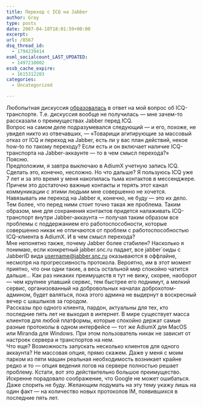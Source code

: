 ```yaml
---
title: Переход с ICQ на Jabber
author: Gray
type: posts
date: 2007-04-10T18:01:59+00:00
excerpt:
url: /8567
dsq_thread_id:
  - 1794239414
esml_socialcount_LAST_UPDATED:
  - 1497210002
essb_cache_expire:
  - 1615312203
categories:
  - Uncategorized

---
```








Любопытная дискуссия <a href="http://www.searchengines.ru/blog/archives/008563.html" target="_blank">образовалась</a> в ответ на мой вопрос об ICQ-транспорте. Т.е. дискуссия вообще не получилась &#8212; мне зачем-то рассказали о преимуществах Jabber перед ICQ.  
Вопрос на самом деле подразумевался следующий &#8212; и его, похоже, не увидел никто из отвечавших, &#8212; &#171;Товарищи агитирующие за массовый отказ от ICQ и переход на Jabber, есть ли у вас план действий, некое how-to по такому переходу? Если есть и он включает наличие ICQ-транспорта на Jabber-аккаунте &#8212; то в чем смысл перехода?&#187;  
Поясню.  
Предположим, я завтра выключаю в AdiumX учетную запись ICQ. Сделать это, конечно, несложно. Но что дальше? Я пользуюсь ICQ уже 7 лет и за это время у меня накопилась тьма контактов в мессенджере. Причем это достаточно важные контакты и терять этот канал коммуникации с этими людьми мне совершенно не хочется. Навязывать им переход на Jabber я, конечно, не буду &#8212; это их дело. Тем более, что перед ними стоит точно такая же проблема. Таким образом, мне для сохранения контактов придется налаживать ICQ-транспорт внутри Jabber-аккаунта &#8212; получая таким образом все проблемы с поддержанием его работоспособности, которые совершенно никак не отличаются от проблем с работоспособностью ICQ-клиента в AdiumX. И в чем смысл перехода?  
Мне непонятно также, почему Jabber более стабилен? Насколько я понимаю, если конкретный jabber.snc.ru падает, все jabber\`оиды с JabberID вида username@jabber.snc.ru оказываются в оффлайне, несмотря на прогрессивность протокола. Вероятно, им в этот момент приятно, что они одни такие, а весь остальной мир спокойно чатится дальше&#8230; Как раз никаких преимуществ я тут не вижу, скорее, наоборот &#8212; чем крупнее упавший сервис, тем быстрее его поднимут, а мелкий сервис, организованный на добровольных началах доброхотом-админом, будет валяться, пока этого админа не выдернут в воскресный вечер с шашлыков за городом.  
Рассказы про одного клиента, пардон, актуальны для тех, кто последние пять лет не выходил в интернет. В мире существует масса клиентов для любой платформы, которые спокойно держат самые разные протоколы в одном интерфейсе &#8212; тот же AdiumX для MacOS или Miranda для Windows. При этом пользователь никак не зависит от настроек сервера и транспортов на нем.  
Что еще? Возможность запускать несколько клиентов для одного аккаунта? Не массовая опция, прямо скажем. Даже у меня с моим парком из пяти машин реальная необходимость возникает крайне редко и то &#8212; опция ведения логов на сервере полностью решает проблему. Кстати, вот это действительно большое преимущество.  
Искренне порадовало соображение, что Google не может ошибаться. Даже спорить не буду. Желающим подумать на эту тему укажу лишь на один факт &#8212; на количество новых протоколов IM, появившихся в последние пять лет.